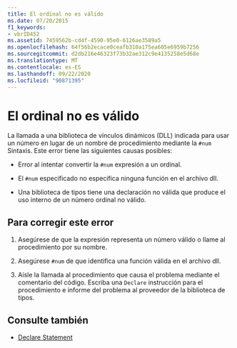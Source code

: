 ```yaml
---
title: El ordinal no es válido
ms.date: 07/20/2015
f1_keywords:
- vbrID452
ms.assetid: 7459562b-cd4f-4590-95e0-6126ae3589a5
ms.openlocfilehash: 64f56b2ecace0ceafb310a175ea605e6959b7256
ms.sourcegitcommit: d2db216e46323f73b32ae312c9e4135258e5d68e
ms.translationtype: MT
ms.contentlocale: es-ES
ms.lasthandoff: 09/22/2020
ms.locfileid: "90871395"
---
```

# <a name="ordinal-is-not-valid"></a>El ordinal no es válido

La llamada a una biblioteca de vínculos dinámicos (DLL) indicada para usar un número en lugar de un nombre de procedimiento mediante la `#num` Sintaxis. Este error tiene las siguientes causas posibles:  
  
- Error al intentar convertir la `#num` expresión a un ordinal.  
  
- El `#num` especificado no especifica ninguna función en el archivo dll.  
  
- Una biblioteca de tipos tiene una declaración no válida que produce el uso interno de un número ordinal no válido.  
  
## <a name="to-correct-this-error"></a>Para corregir este error  
  
1. Asegúrese de que la expresión representa un número válido o llame al procedimiento por su nombre.  
  
2. Asegúrese `#num` de que identifica una función válida en el archivo dll.  
  
3. Aísle la llamada al procedimiento que causa el problema mediante el comentario del código. Escriba una `Declare` instrucción para el procedimiento e informe del problema al proveedor de la biblioteca de tipos.  
  
## <a name="see-also"></a>Consulte también

- [Declare Statement](../statements/declare-statement.md)
